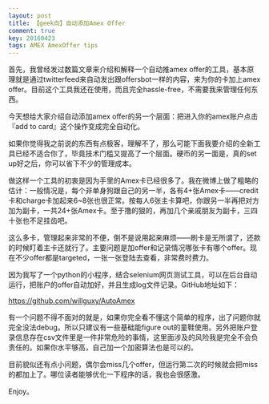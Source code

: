 ```yaml
---
layout: post
title: 【geek向】自动添加Amex Offer
comment: true
key: 20160423
tags: AMEX AmexOffer tips
---
```


首先，我曾经发过数篇文章来介绍和解释一个自动推amex offer的工具，基本原理就是通过twitterfeed来自动发出跟offersbot一样的内容，来为你的卡加上amex offer。目前这个工具我还在使用，而且完全hassle-free，不需要我来管理任何东西。

今天想给大家介绍自动添加amex offer的另一个层面：把进入你的amex账户点击『add to card』这个操作变成完全自动化。

如果你觉得我之前说的东西有点极客，理解不了，那么可能下面我要介绍的全新工具已经不适合你了，毕竟技术门槛又提高了一个层面。硬币的另一面是，真的set up好之后，你可以省下不少的管理成本。

做这样一个工具的初衷是因为手里的Amex卡已经很多了。我在微博上做了粗略的估计：一般情况是，每个非单身狗跟自己的另一半，各有4+张Amex卡——credit卡和charge卡加起来6~8张也很正常。按每人6张主卡算吧，你跟另一半再把对方加为副卡，一共24+张Amex卡。至于撸的狠的，再加几个亲戚朋友为副卡，三四十张也不足挂齿吧。

这么多卡，管理起来非常的不便，倒不是说用起来麻烦——刷卡是无所谓了，还款的时候盯着主卡还就行了。主要问题是加offer和记录情况哪张卡有哪个offer。现在不少offer都是targeted，一张一张登陆去查看，非常费时费力。

因为我写了一个python的小程序，结合selenium网页测试工具，可以在后台自动运行，把账户的offer自动加好，并且生成log文件记录。GitHub地址如下：

https://github.com/willguxy/AutoAmex

有一个问题不得不面对的就是，如果你完全看不懂这个简单的程序，出了问题你就完全没法debug。所以只建议有一些基础能figure out的童鞋使用。另外把账户登录信息存在csv文件里是一件非常危险的事情，这里面涉及的风险我是完全不会负责任的。如果你水平够高，自己加一个加密算法也是可以的。

目前貌似还有点小问题，偶尔会miss几个offer，但运行第二次的时候就会把miss的都加上了。哪位读者能够优化一下程序的话，我也会很感激。

Enjoy。
